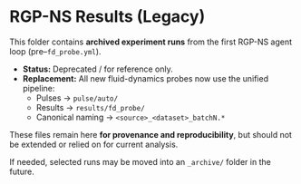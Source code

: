 # RGP-NS Results (Legacy)

This folder contains **archived experiment runs** from the first RGP-NS agent loop (pre–`fd_probe.yml`).

- **Status:** Deprecated / for reference only.
- **Replacement:** All new fluid-dynamics probes now use the unified pipeline:
  - Pulses → `pulse/auto/`
  - Results → `results/fd_probe/`
  - Canonical naming → `<source>_<dataset>_batchN.*`

These files remain here **for provenance and reproducibility**, but should not be extended or relied on for current analysis.

If needed, selected runs may be moved into an `_archive/` folder in the future.
